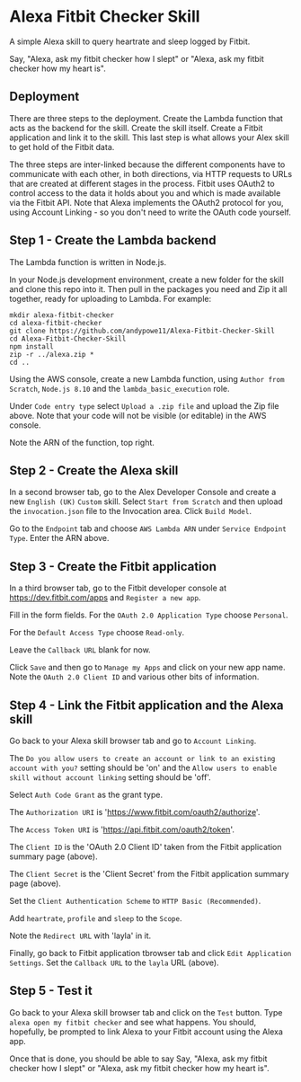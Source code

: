 # Alexa Fitbit Checker Skill

A simple Alexa skill to query heartrate and sleep logged by Fitbit.

Say, "Alexa, ask my fitbit checker how I slept" or "Alexa, ask my fitbit checker how my heart is".

## Deployment

There are three steps to the deployment. Create the Lambda function that acts as the backend for the skill. Create the skill itself. Create a Fitbit application and link it to the skill. This last step is what allows your Alex skill to get hold of the Fitbit data.

The three steps are inter-linked because the different components have to communicate with each other, in both directions, via HTTP requests to URLs that are created at different stages in the process. Fitbit uses OAuth2 to control access to the data it holds about you and which is made available via the Fitbit API. Note that Alexa implements the OAuth2 protocol for you, using Account Linking - so you don't need to write the OAuth code yourself.

## Step 1 - Create the Lambda backend

The Lambda function is written in Node.js.

In your Node.js development environment, create a new folder for the skill and clone this repo into it. Then pull in the packages you need and Zip it all together, ready for uploading to Lambda. For example:

    mkdir alexa-fitbit-checker
    cd alexa-fitbit-checker
    git clone https://github.com/andypowe11/Alexa-Fitbit-Checker-Skill
    cd Alexa-Fitbit-Checker-Skill
    npm install
    zip -r ../alexa.zip *
    cd ..

Using the AWS console, create a new Lambda function, using `Author from Scratch`, `Node.js 8.10` and the `lambda_basic_execution` role.

Under `Code entry type` select `Upload a .zip file` and upload the Zip file above. Note that your code will not be visible (or editable) in the AWS console.

Note the ARN of the function, top right.

## Step 2 - Create the Alexa skill

In a second browser tab, go to the Alex Developer Console and create a new `English (UK)` `Custom` skill. Select `Start from Scratch` and then upload the `invocation.json` file to the Invocation area. Click `Build Model`.

Go to the `Endpoint` tab and choose `AWS Lambda ARN` under `Service Endpoint Type`. Enter the ARN above.

## Step 3 - Create the Fitbit application

In a third browser tab, go to the Fitbit developer console at https://dev.fitbit.com/apps and `Register a new app`.

Fill in the form fields. For the `OAuth 2.0 Application Type` choose `Personal`.

For the `Default Access Type` choose `Read-only`.

Leave the `Callback URL` blank for now.

Click `Save` and then go to `Manage my Apps` and click on your new app name. Note the `OAuth 2.0 Client ID` and various other bits of information.

## Step 4 - Link the Fitbit application and the Alexa skill

Go back to your Alexa skill browser tab and go to `Account Linking`.

The `Do you allow users to create an account or link to an existing account with you?` setting should be 'on' and the `Allow users to enable skill without account linking` setting should be 'off'.

Select `Auth Code Grant` as the grant type.

The `Authorization URI` is 'https://www.fitbit.com/oauth2/authorize'.

The `Access Token URI` is 'https://api.fitbit.com/oauth2/token'.

The `Client ID` is the 'OAuth 2.0 Client ID' taken from the Fitbit application summary page (above).

The `Client Secret` is the 'Client Secret' from the Fitbit application summary page (above).

Set the `Client Authentication Scheme` to `HTTP Basic (Recommended)`.

Add `heartrate`, `profile` and `sleep` to the `Scope`.

Note the `Redirect URL` with 'layla' in it.

Finally, go back to Fitbit application tbrowser tab and click `Edit Application Settings`. Set the `Callback URL` to the `layla` URL (above).

## Step 5 - Test it

Go back to your Alexa skill browser tab and click on the `Test` button. Type `alexa open my fitbit checker` and see what happens. You should, hopefully, be prompted to link Alexa to your Fitbit account using the Alexa app.

Once that is done, you should be able to say Say, "Alexa, ask my fitbit checker how I slept" or "Alexa, ask my fitbit checker how my heart is".
